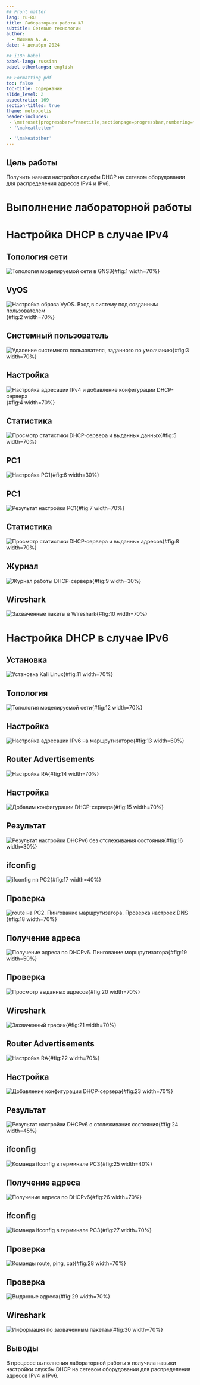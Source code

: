 ```yaml
---
## Front matter
lang: ru-RU
title: Лабораторная работа №7
subtitle: Сетевые технологии
author:
  - Мишина А. А.
date: 4 декабря 2024

## i18n babel
babel-lang: russian
babel-otherlangs: english

## Formatting pdf
toc: false
toc-title: Содержание
slide_level: 2
aspectratio: 169
section-titles: true
theme: metropolis
header-includes:
 - \metroset{progressbar=frametitle,sectionpage=progressbar,numbering=fraction}
 - '\makeatletter'

 - '\makeatother'
---
```


## Цель работы

Получить навыки настройки службы DHCP на сетевом оборудовании для распределения адресов IPv4 и IPv6.

# Выполнение лабораторной работы

# Настройка DHCP в случае IPv4

## Топология сети

![Топология моделируемой сети в GNS3](image/1.png){#fig:1 width=70%}

## VyOS

![Настройка образа VyOS. Вход в систему под созданным пользователем](image/2.png){#fig:2 width=70%}

## Системный пользователь

![Удаление системного пользователя, заданного по умолчанию](image/3.png){#fig:3 width=70%}

## Настройка

![Настройка адресации IPv4 и добавление конфигурации DHCP-сервера](image/4.png){#fig:4 width=70%}

## Статистика

![Просмотр статистики DHCP-сервера и выданных данных](image/5.png){#fig:5 width=70%}

## PC1

![Настройка PC1](image/6.png){#fig:6 width=30%}

## PC1

![Результат настройки PC1](image/7.png){#fig:7 width=70%}

## Статистика

![Просмотр статистики DHCP-сервера и выданных адресов](image/8.png){#fig:8 width=70%}

## Журнал

![Журнал работы DHCP-сервера](image/9.png){#fig:9 width=30%}

## Wireshark

![Захваченные пакеты в Wireshark](image/10.png){#fig:10 width=70%}

# Настройка DHCP в случае IPv6

## Установка

![Установка Kali Linux](image/11.png){#fig:11 width=70%}

## Топология

![Топология моделируемой сети](image/12.png){#fig:12 width=70%}

## Настройка

![Настройка адресации IPv6 на маршрутизаторе](image/13.png){#fig:13 width=60%}

## Router Advertisements

![Настройка RA](image/14.png){#fig:14 width=70%}

## Настройка

![Добавим конфигурации DHCP-сервера](image/15.png){#fig:15 width=70%}

## Результат

![Результат настройки DHCPv6 без отслеживания состояния](image/16.png){#fig:16 width=30%}

## ifconfig

![ifconfig нп PC2](image/17.png){#fig:17 width=40%}

## Проверка

![route на PC2. Пингование маршрутизатора. Проверка настроек DNS](image/18.png){#fig:18 width=70%}

## Получение адреса

![Получение адреса по DHCPv6. Пингование моршрутизатора](image/19.png){#fig:19 width=50%}

## Проверка

![Просмотр выданных адресов](image/20.png){#fig:20 width=70%}

## Wireshark

![Захваченный трафик](image/21.png){#fig:21 width=70%}

## Router Advertisements

![Настройка RA](image/22.png){#fig:22 width=70%}

## Настройка

![Добавление конфигурации DHCP-сервера](image/23.png){#fig:23 width=70%}

## Результат

![Результат настройки DHCPv6 с отслеживания состояния](image/24.png){#fig:24 width=45%}

## ifconfig

![Команда ifconfig в терминале PC3](image/25.png){#fig:25 width=40%}

## Получение адреса

![Получение адреса по DHCPv6](image/26.png){#fig:26 width=70%}

## ifconfig

![Команда ifconfig в терминале PC3](image/27.png){#fig:27 width=70%}

## Проверка

![Команды route, ping, cat](image/28.png){#fig:28 width=70%}

## Проверка

![Выданные адреса](image/29.png){#fig:29 width=70%}

## Wireshark

![Информация по захваченным пакетам](image/30.png){#fig:30 width=70%}

## Выводы

В процессе выполнения лабораторной работы я получила навыки настройки службы DHCP на сетевом оборудовании для распределения адресов IPv4 и IPv6.